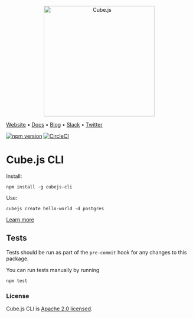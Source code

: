 <p align="center"><a href="https://cube.dev"><img src="https://i.imgur.com/zYHXm4o.png" alt="Cube.js" width="300px"></a></p>

[Website](https://cube.dev) • [Docs](https://cube.dev/docs) • [Blog](https://cube.dev/blog) • [Slack](https://slack.cube.dev) • [Twitter](https://twitter.com/thecubejs)

[![npm version](https://badge.fury.io/js/%40cubejs-backend%2Fserver.svg)](https://badge.fury.io/js/%40cubejs-backend%2Fserver)
[![CircleCI](https://circleci.com/gh/cube-js/cube.js.svg?style=shield)](https://circleci.com/gh/cube-js/cube.js)

# Cube.js CLI

Install:

```
npm install -g cubejs-cli
```

Use:

```
cubejs create hello-world -d postgres
```

[Learn more](https://github.com/cube-js/cube.js#getting-started)

## Tests

Tests should be run as part of the `pre-commit` hook for any changes to this package.

You can run tests manually by running

```bash
npm test
```

### License

Cube.js CLI is [Apache 2.0 licensed](./LICENSE).
